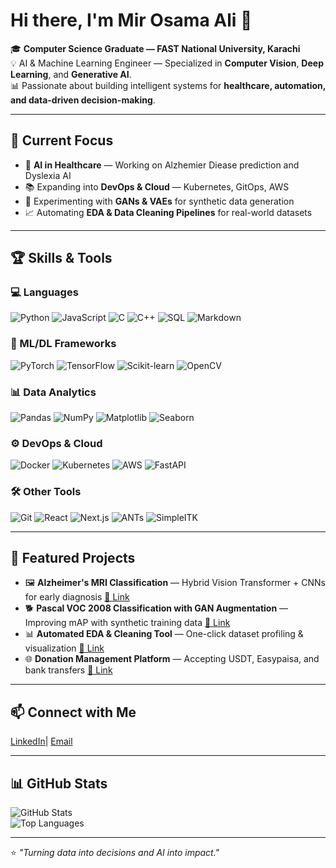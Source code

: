 # Hi there, I'm Mir Osama Ali 👋

🎓 **Computer Science Graduate — FAST National University, Karachi**  
💡 AI & Machine Learning Engineer — Specialized in **Computer Vision**, **Deep Learning**, and **Generative AI**.  
📊 Passionate about building intelligent systems for **healthcare, automation, and data-driven decision-making**.  

---

## 🚀 Current Focus
- 🧠 **AI in Healthcare** — Working on Alzhemier Diease prediction and Dyslexia AI
- 📚 Expanding into **DevOps & Cloud** — Kubernetes, GitOps, AWS  
- 🎨 Experimenting with **GANs & VAEs** for synthetic data generation  
- 📈 Automating **EDA & Data Cleaning Pipelines** for real-world datasets  

---

## 🏆 Skills & Tools

### 💻 Languages
![Python](https://img.shields.io/badge/Python-3776AB?style=for-the-badge&logo=python&logoColor=white)
![JavaScript](https://img.shields.io/badge/JavaScript-F7DF1E?style=for-the-badge&logo=javascript&logoColor=black)
![C](https://img.shields.io/badge/C-A8B9CC?style=for-the-badge&logo=c&logoColor=black)
![C++](https://img.shields.io/badge/C++-00599C?style=for-the-badge&logo=c%2B%2B&logoColor=white)
![SQL](https://img.shields.io/badge/SQL-003B57?style=for-the-badge&logo=postgresql&logoColor=white)
![Markdown](https://img.shields.io/badge/Markdown-000000?style=for-the-badge&logo=markdown&logoColor=white)

### 🤖 ML/DL Frameworks
![PyTorch](https://img.shields.io/badge/PyTorch-EE4C2C?style=for-the-badge&logo=pytorch&logoColor=white)
![TensorFlow](https://img.shields.io/badge/TensorFlow-FF6F00?style=for-the-badge&logo=tensorflow&logoColor=white)
![Scikit-learn](https://img.shields.io/badge/scikit--learn-F7931E?style=for-the-badge&logo=scikit-learn&logoColor=white)
![OpenCV](https://img.shields.io/badge/OpenCV-27338e?style=for-the-badge&logo=opencv&logoColor=white)

### 📊 Data Analytics
![Pandas](https://img.shields.io/badge/pandas-150458?style=for-the-badge&logo=pandas&logoColor=white)
![NumPy](https://img.shields.io/badge/numpy-013243?style=for-the-badge&logo=numpy&logoColor=white)
![Matplotlib](https://img.shields.io/badge/Matplotlib-ffffff?style=for-the-badge&logo=plotly&logoColor=black)
![Seaborn](https://img.shields.io/badge/Seaborn-009999?style=for-the-badge&logo=seaborn&logoColor=white)

### ⚙️ DevOps & Cloud
![Docker](https://img.shields.io/badge/Docker-2496ED?style=for-the-badge&logo=docker&logoColor=white)
![Kubernetes](https://img.shields.io/badge/Kubernetes-326CE5?style=for-the-badge&logo=kubernetes&logoColor=white)
![AWS](https://img.shields.io/badge/AWS-232F3E?style=for-the-badge&logo=amazon-aws&logoColor=white)
![FastAPI](https://img.shields.io/badge/FastAPI-009688?style=for-the-badge&logo=fastapi&logoColor=white)

### 🛠 Other Tools
![Git](https://img.shields.io/badge/Git-F05032?style=for-the-badge&logo=git&logoColor=white)
![React](https://img.shields.io/badge/React-20232A?style=for-the-badge&logo=react&logoColor=61DAFB)
![Next.js](https://img.shields.io/badge/Next.js-000000?style=for-the-badge&logo=next.js&logoColor=white)
![ANTs](https://img.shields.io/badge/ANTs-ff6600?style=for-the-badge&logoColor=white)
![SimpleITK](https://img.shields.io/badge/SimpleITK-000000?style=for-the-badge&logoColor=white)


---

## 📌 Featured Projects
- 🖼 **Alzheimer's MRI Classification** — Hybrid Vision Transformer + CNNs for early diagnosis [🔗 Link](https://github.com/your-repo-link)
- 🐕 **Pascal VOC 2008 Classification with GAN Augmentation** — Improving mAP with synthetic training data [🔗 Link](https://github.com/your-repo-link)
- 📊 **Automated EDA & Cleaning Tool** — One-click dataset profiling & visualization [🔗 Link](https://github.com/your-repo-link)
- 🌐 **Donation Management Platform** — Accepting USDT, Easypaisa, and bank transfers [🔗 Link](https://github.com/your-repo-link)

---

## 📫 Connect with Me
[LinkedIn](https://linkedin.com/in/mir-osama-ali-6a2a28365)| [Email](mailto:mirosamaali25@gmail.com)  

---

## 📊 GitHub Stats
![GitHub Stats](https://github-readme-stats.vercel.app/api?username=MirOsamaAli&show_icons=true&theme=radical)  
![Top Languages](https://github-readme-stats.vercel.app/api/top-langs/?username=MirOsamaAli&layout=compact&theme=radical)  

---

⭐ *"Turning data into decisions and AI into impact."*
